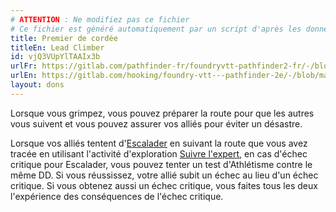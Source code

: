 ```yaml
---
# ATTENTION : Ne modifiez pas ce fichier
# Ce fichier est généré automatiquement par un script d'après les données du module Foundry VTT officiel et de sa traduction
title: Premier de cordée
titleEn: Lead Climber
id: vjQ3VUpYlTAAIx3b
urlFr: https://gitlab.com/pathfinder-fr/foundryvtt-pathfinder2-fr/-/blob/master/data/feats/vjQ3VUpYlTAAIx3b.htm
urlEn: https://gitlab.com/hooking/foundry-vtt---pathfinder-2e/-/blob/master/packs/data/feats.db/lead-climber.json
layout: dons
---
```

Lorsque vous grimpez, vous pouvez préparer la route pour que les autres vous suivent et vous pouvez assurer vos alliés pour éviter un désastre.

Lorsque vos alliés tentent d'[Escalader](../actions/escalader.html) en suivant la route que vous avez tracée en utilisant l'activité d'exploration [Suivre l'expert](../actions/suivre-l-expert.html), en cas d'échec critique pour Escalader, vous pouvez tenter un test d'Athlétisme contre le même DD. Si vous réussissez, votre allié subit un échec au lieu d'un échec critique. Si vous obtenez aussi un échec critique, vous faites tous les deux l'expérience des conséquences de l'échec critique.
